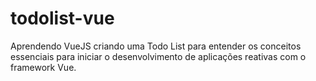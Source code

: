 # todolist-vue
Aprendendo VueJS criando uma Todo List para entender os conceitos essenciais para iniciar o desenvolvimento de aplicações reativas com o framework Vue.
